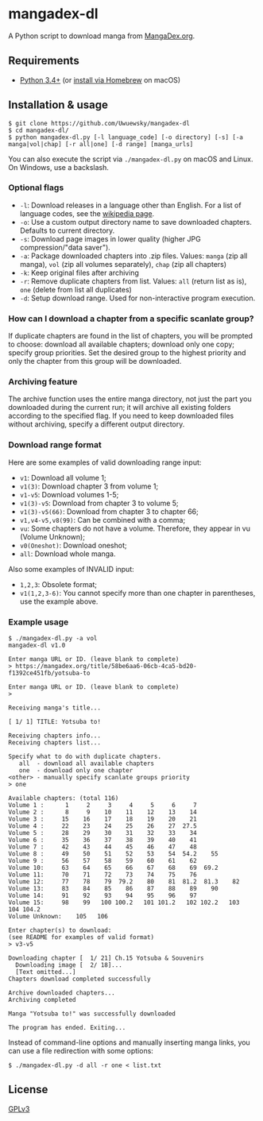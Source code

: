 # mangadex-dl
A Python script to download manga from [MangaDex.org](https://mangadex.org/).

## Requirements
  * [Python 3.4+](https://www.python.org/downloads/) (or [install via Homebrew](https://docs.python-guide.org/starting/install3/osx/) on macOS)

## Installation & usage
```
$ git clone https://github.com/Uwuewsky/mangadex-dl
$ cd mangadex-dl/
$ python mangadex-dl.py [-l language_code] [-o directory] [-s] [-a manga|vol|chap] [-r all|one] [-d range] [manga_urls]
```
You can also execute the script via `./mangadex-dl.py` on macOS and Linux. On Windows, use a backslash.

### Optional flags
* `-l`: Download releases in a language other than English. For a list of language codes, see the [wikipedia page](https://en.wikipedia.org/wiki/List_of_ISO_639-1_codes).
* `-o`: Use a custom output directory name to save downloaded chapters. Defaults to current directory.
* `-s`: Download page images in lower quality (higher JPG compression/"data saver").
* `-a`: Package downloaded chapters into .zip files. Values: `manga` (zip all manga), `vol` (zip all volumes separately), `chap` (zip all chapters)
* `-k`: Keep original files after archiving
* `-r`: Remove duplicate chapters from list. Values: `all` (return list as is), `one` (delete from list all duplicates)
* `-d`: Setup download range. Used for non-interactive program execution.

### How can I download a chapter from a specific scanlate group?
If duplicate chapters are found in the list of chapters, you will be prompted to choose: download all available chapters; download only one copy; specify group priorities. Set the desired group to the highest priority and only the chapter from this group will be downloaded.

### Archiving feature
The archive function uses the entire manga directory, not just the part you downloaded during the current run; it will archive all existing folders according to the specified flag. If you need to keep downloaded files without archiving, specify a different output directory.

### Download range format
Here are some examples of valid downloading range input:
* `v1`: Download all volume 1;
* `v1(3)`: Download chapter 3 from volume 1;
* `v1-v5`: Download volumes 1-5;
* `v1(3)-v5`: Download from chapter 3 to volume 5;
* `v1(3)-v5(66)`: Download from chapter 3 to chapter 66;
* `v1,v4-v5,v8(99)`: Can be combined with a comma;
* `vu`: Some chapters do not have a volume. Therefore, they appear in vu (Volume Unknown);
* `v0(Oneshot)`: Download oneshot;
* `all`: Download whole manga.

Also some examples of INVALID input:
* `1,2,3`: Obsolete format;
* `v1(1,2,3-6)`: You cannot specify more than one chapter in parentheses, use the example above.

### Example usage
```
$ ./mangadex-dl.py -a vol
mangadex-dl v1.0

Enter manga URL or ID. (leave blank to complete)
> https://mangadex.org/title/58be6aa6-06cb-4ca5-bd20-f1392ce451fb/yotsuba-to

Enter manga URL or ID. (leave blank to complete)
>

Receiving manga's title...

[ 1/ 1] TITLE: Yotsuba to!

Receiving chapters info...
Receiving chapters list...

Specify what to do with duplicate chapters.
   all  - download all available chapters
   one  - download only one chapter
<other> - manually specify scanlate groups priority
> one

Available chapters: (total 116)
Volume 1 :      1     2     3     4     5     6     7
Volume 2 :      8     9    10    11    12    13    14
Volume 3 :     15    16    17    18    19    20    21
Volume 4 :     22    23    24    25    26    27  27.5
Volume 5 :     28    29    30    31    32    33    34
Volume 6 :     35    36    37    38    39    40    41
Volume 7 :     42    43    44    45    46    47    48
Volume 8 :     49    50    51    52    53    54  54.2    55
Volume 9 :     56    57    58    59    60    61    62
Volume 10:     63    64    65    66    67    68    69  69.2
Volume 11:     70    71    72    73    74    75    76
Volume 12:     77    78    79  79.2    80    81  81.2  81.3    82
Volume 13:     83    84    85    86    87    88    89    90
Volume 14:     91    92    93    94    95    96    97
Volume 15:     98    99   100 100.2   101 101.2   102 102.2   103   104 104.2
Volume Unknown:    105   106

Enter chapter(s) to download:
(see README for examples of valid format)
> v3-v5

Downloading chapter [  1/ 21] Ch.15 Yotsuba & Souvenirs
  Downloading image [  2/ 18]...
  [Text omitted...]
Chapters download completed successfully

Archive downloaded chapters...
Archiving completed

Manga "Yotsuba to!" was successfully downloaded

The program has ended. Exiting...
```

Instead of command-line options and manually inserting manga links, you can use a file redirection with some options:
```
$ ./mangadex-dl.py -d all -r one < list.txt
```

## License
[GPLv3](https://www.gnu.org/licenses/gpl-3.0.html)
